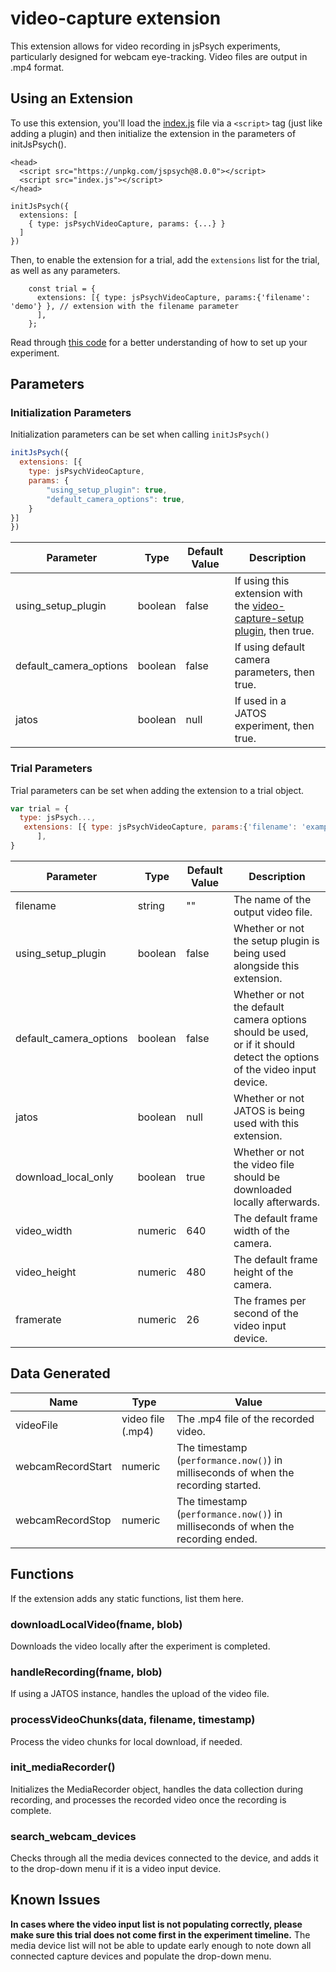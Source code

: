# video-capture extension

This extension allows for video recording in jsPsych experiments, particularly designed for webcam eye-tracking. Video files are output in .mp4 format.

## Using an Extension
To use this extension, you'll load the [index.js](https://github.com/beatlab-mcmaster/AVOKE/blob/main/extension-video-capture/src/index.js) file via a `<script>` tag (just like adding a plugin) and then initialize the extension in the parameters of initJsPsych().

```
<head>
  <script src="https://unpkg.com/jspsych@8.0.0"></script>
  <script src="index.js"></script>
</head>
```
```
initJsPsych({
  extensions: [
    { type: jsPsychVideoCapture, params: {...} }
  ]
})
```
Then, to enable the extension for a trial, add the `extensions` list for the trial, as well as any parameters.
```
    const trial = {
      extensions: [{ type: jsPsychVideoCapture, params:{'filename': 'demo'} }, // extension with the filename parameter
      ],
    };
```
Read through [this code](https://github.com/beatlab-mcmaster/AVOKE/blob/main/extension-video-capture/examples/index.html) for a better understanding of how to set up your experiment.

## Parameters

### Initialization Parameters

Initialization parameters can be set when calling `initJsPsych()`

```js
initJsPsych({
  extensions: [{
    type: jsPsychVideoCapture,
    params: {
        "using_setup_plugin": true,
        "default_camera_options": true,
    }
}]
})
```

Parameter | Type | Default Value | Description
----------|------|---------------|------------
using_setup_plugin|boolean|false|If using this extension with the [video-capture-setup plugin](https://github.com/beatlab-mcmaster/AVOKE/blob/main/plugin-video-capture-setup/docs/jspsych-video-capture-setup.md), then true.
default_camera_options|boolean|false|If using default camera parameters, then true.
jatos|boolean|null|If used in a JATOS experiment, then true. 

### Trial Parameters

Trial parameters can be set when adding the extension to a trial object.

```js
var trial = {
  type: jsPsych...,
   extensions: [{ type: jsPsychVideoCapture, params:{'filename': 'example'} }, // extension with the filename parameter
      ],
}
```

Parameter | Type | Default Value | Description
----------|------|---------------|------------
filename|string|""|The name of the output video file.
using_setup_plugin|boolean|false|Whether or not the setup plugin is being used alongside this extension.
default_camera_options|boolean|false|Whether or not the default camera options should be used, or if it should detect the options of the video input device.
jatos|boolean|null|Whether or not JATOS is being used with this extension.
download_local_only|boolean|true|Whether or not the video file should be downloaded locally afterwards.
video_width|numeric|640|The default frame width of the camera.
video_height|numeric|480|The default frame height of the camera.
framerate|numeric|26|The frames per second of the video input device.

## Data Generated

Name | Type | Value
-----|------|------
videoFile|video file (.mp4)|The .mp4 file of the recorded video.
webcamRecordStart|numeric|The timestamp (`performance.now()`) in milliseconds of when the recording started.
webcamRecordStop|numeric|The timestamp (`performance.now()`) in milliseconds of when the recording ended.

## Functions

If the extension adds any static functions, list them here.

### downloadLocalVideo(fname, blob)
Downloads the video locally after the experiment is completed.

### handleRecording(fname, blob)
If using a JATOS instance, handles the upload of the video file.

### processVideoChunks(data, filename, timestamp)
Process the video chunks for local download, if needed.

### init_mediaRecorder()
Initializes the MediaRecorder object, handles the data collection during recording, and processes the recorded video once the recording is complete.

### search_webcam_devices
Checks through all the media devices connected to the device, and adds it to the drop-down menu if it is a video input device.

## Known Issues
**In cases where the video input list is not populating correctly, please make sure this trial does not come first in the experiment timeline.** The media device list will not be able to update early enough to note down all connected capture devices and populate the drop-down menu.